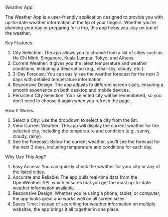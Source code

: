 Weather App:

The Weather App is a user-friendly application designed to provide you with up-to-date weather information at the tip of your fingers. Whether you’re planning your day or preparing for a trip, this app helps you stay on top of the weather.

Key Features:
1. City Selection: The app allows you to choose from a list of cities such as Ho Chi Minh, Singapore, Kuala Lumpur, Tokyo, and Athens.
2. Current Weather: It gives you the latest temperature and weather conditions, including a description (e.g., clear sky, cloudy, etc.).
3. 3-Day Forecast: You can easily see the weather forecast for the next 3 days with detailed temperature information.
4. Responsive Design: The app adjusts to different screen sizes, ensuring a smooth experience on both desktop and mobile devices.
5. Persistent City Selection: Your selected city will be remembered, so you don’t need to choose it again when you refresh the page.

How It Works:
1. Select a City: Use the dropdown to select a city from the list.
2. View Current Weather: The app will display the current weather for the selected city, including the temperature and condition (e.g., sunny, cloudy, rainy).
3. See the Forecast: Below the current weather, you'll see the forecast for the next 3 days, including temperature and conditions for each day.

Why Use This App?
1. Easy Access: You can quickly check the weather for your city or any of the listed cities.
2. Accurate and Reliable: The app pulls real-time data from the OpenWeather API, which ensures that you get the most up-to-date weather information available.
3. Responsive Design: Whether you're using a phone, tablet, or computer, the app looks great and works well on all screen sizes.
4. Saves Time: Instead of searching for weather information on multiple websites, the app brings it all together in one place.